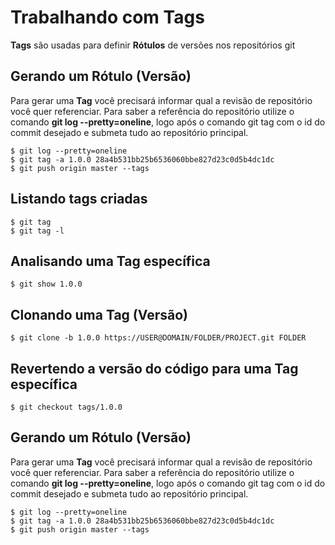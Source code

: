 # Trabalhando com Tags
**Tags** são usadas para definir **Rótulos** de versões nos repositórios git

## Gerando um Rótulo (Versão)

Para gerar uma **Tag** você precisará informar qual a revisão de repositório você quer referenciar. Para saber a referência do repositório utilize o comando **git log --pretty=oneline**, logo após o comando git tag com o id do commit desejado e submeta tudo ao repositório principal.

```console
$ git log --pretty=oneline
$ git tag -a 1.0.0 28a4b531bb25b6536060bbe827d23c0d5b4dc1dc
$ git push origin master --tags
```

## Listando tags criadas

```console
$ git tag
$ git tag -l
```

## Analisando uma Tag específica

```console
$ git show 1.0.0
```

## Clonando uma Tag (Versão)

```console
$ git clone -b 1.0.0 https://USER@DOMAIN/FOLDER/PROJECT.git FOLDER
```

## Revertendo a versão do código para uma Tag específica

```console
$ git checkout tags/1.0.0
```

## Gerando um Rótulo (Versão)

Para gerar uma **Tag** você precisará informar qual a revisão de repositório você quer referenciar. Para saber a referência do repositório utilize o comando **git log --pretty=oneline**, logo após o comando git tag com o id do commit desejado e submeta tudo ao repositório principal.

```console
$ git log --pretty=oneline
$ git tag -a 1.0.0 28a4b531bb25b6536060bbe827d23c0d5b4dc1dc
$ git push origin master --tags
```

